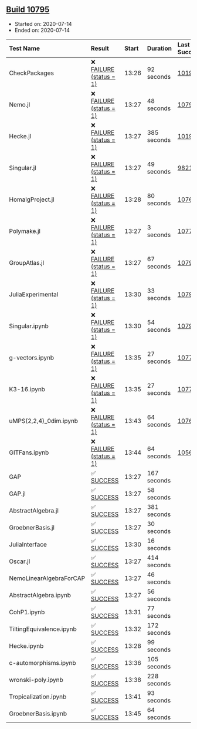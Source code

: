 ## [Build 10795](https://oscarci.mathematik.uni-kl.de/job/oscar/10795/)

* Started on: 2020-07-14
* Ended on: 2020-07-14

| Test Name    | Result | Start | Duration | Last Success | First Failure |
|:-------------|:-------|:------|:---------|:-------------|:--------------|
| CheckPackages | ❌ [FAILURE (status = 1)](https://oscarci.mathematik.uni-kl.de/job/oscar/10795/artifact/logs/build-10795/CheckPackages.log) | 13:26 | 92 seconds | [10197](https://oscarci.mathematik.uni-kl.de/job/oscar/10197/) | [10198](https://oscarci.mathematik.uni-kl.de/job/oscar/10198/) |
| Nemo.jl | ❌ [FAILURE (status = 1)](https://oscarci.mathematik.uni-kl.de/job/oscar/10795/artifact/logs/build-10795/Nemo.jl.log) | 13:27 | 48 seconds | [10790](https://oscarci.mathematik.uni-kl.de/job/oscar/10790/) | [10791](https://oscarci.mathematik.uni-kl.de/job/oscar/10791/) |
| Hecke.jl | ❌ [FAILURE (status = 1)](https://oscarci.mathematik.uni-kl.de/job/oscar/10795/artifact/logs/build-10795/Hecke.jl.log) | 13:27 | 385 seconds | [10197](https://oscarci.mathematik.uni-kl.de/job/oscar/10197/) | [10198](https://oscarci.mathematik.uni-kl.de/job/oscar/10198/) |
| Singular.jl | ❌ [FAILURE (status = 1)](https://oscarci.mathematik.uni-kl.de/job/oscar/10795/artifact/logs/build-10795/Singular.jl.log) | 13:27 | 49 seconds | [9821](https://oscarci.mathematik.uni-kl.de/job/oscar/9821/) | [9822](https://oscarci.mathematik.uni-kl.de/job/oscar/9822/) |
| HomalgProject.jl | ❌ [FAILURE (status = 1)](https://oscarci.mathematik.uni-kl.de/job/oscar/10795/artifact/logs/build-10795/HomalgProject.jl.log) | 13:28 | 80 seconds | [10765](https://oscarci.mathematik.uni-kl.de/job/oscar/10765/) | [10766](https://oscarci.mathematik.uni-kl.de/job/oscar/10766/) |
| Polymake.jl | ❌ [FAILURE (status = 1)](https://oscarci.mathematik.uni-kl.de/job/oscar/10795/artifact/logs/build-10795/Polymake.jl.log) | 13:27 | 3 seconds | [10779](https://oscarci.mathematik.uni-kl.de/job/oscar/10779/) | [10780](https://oscarci.mathematik.uni-kl.de/job/oscar/10780/) |
| GroupAtlas.jl | ❌ [FAILURE (status = 1)](https://oscarci.mathematik.uni-kl.de/job/oscar/10795/artifact/logs/build-10795/GroupAtlas.jl.log) | 13:27 | 67 seconds | [10790](https://oscarci.mathematik.uni-kl.de/job/oscar/10790/) | [10791](https://oscarci.mathematik.uni-kl.de/job/oscar/10791/) |
| JuliaExperimental | ❌ [FAILURE (status = 1)](https://oscarci.mathematik.uni-kl.de/job/oscar/10795/artifact/logs/build-10795/JuliaExperimental.log) | 13:30 | 33 seconds | [10790](https://oscarci.mathematik.uni-kl.de/job/oscar/10790/) | [10791](https://oscarci.mathematik.uni-kl.de/job/oscar/10791/) |
| Singular.ipynb | ❌ [FAILURE (status = 1)](https://oscarci.mathematik.uni-kl.de/job/oscar/10795/artifact/logs/build-10795/Singular.ipynb.log) | 13:30 | 54 seconds | [10790](https://oscarci.mathematik.uni-kl.de/job/oscar/10790/) | [10791](https://oscarci.mathematik.uni-kl.de/job/oscar/10791/) |
| g-vectors.ipynb | ❌ [FAILURE (status = 1)](https://oscarci.mathematik.uni-kl.de/job/oscar/10795/artifact/logs/build-10795/g-vectors.ipynb.log) | 13:35 | 27 seconds | [10779](https://oscarci.mathematik.uni-kl.de/job/oscar/10779/) | [10780](https://oscarci.mathematik.uni-kl.de/job/oscar/10780/) |
| K3-16.ipynb | ❌ [FAILURE (status = 1)](https://oscarci.mathematik.uni-kl.de/job/oscar/10795/artifact/logs/build-10795/K3-16.ipynb.log) | 13:35 | 27 seconds | [10779](https://oscarci.mathematik.uni-kl.de/job/oscar/10779/) | [10780](https://oscarci.mathematik.uni-kl.de/job/oscar/10780/) |
| uMPS(2,2,4)_0dim.ipynb | ❌ [FAILURE (status = 1)](https://oscarci.mathematik.uni-kl.de/job/oscar/10795/artifact/logs/build-10795/uMPS-2-2-4-_0dim.ipynb.log) | 13:43 | 64 seconds | [10765](https://oscarci.mathematik.uni-kl.de/job/oscar/10765/) | [10766](https://oscarci.mathematik.uni-kl.de/job/oscar/10766/) |
| GITFans.ipynb | ❌ [FAILURE (status = 1)](https://oscarci.mathematik.uni-kl.de/job/oscar/10795/artifact/logs/build-10795/GITFans.ipynb.log) | 13:44 | 64 seconds | [10566](https://oscarci.mathematik.uni-kl.de/job/oscar/10566/) | [10567](https://oscarci.mathematik.uni-kl.de/job/oscar/10567/) |
| GAP | ✅ [SUCCESS](https://oscarci.mathematik.uni-kl.de/job/oscar/10795/artifact/logs/build-10795/GAP.log) | 13:27 | 167 seconds |  |  |
| GAP.jl | ✅ [SUCCESS](https://oscarci.mathematik.uni-kl.de/job/oscar/10795/artifact/logs/build-10795/GAP.jl.log) | 13:27 | 58 seconds |  |  |
| AbstractAlgebra.jl | ✅ [SUCCESS](https://oscarci.mathematik.uni-kl.de/job/oscar/10795/artifact/logs/build-10795/AbstractAlgebra.jl.log) | 13:27 | 381 seconds |  |  |
| GroebnerBasis.jl | ✅ [SUCCESS](https://oscarci.mathematik.uni-kl.de/job/oscar/10795/artifact/logs/build-10795/GroebnerBasis.jl.log) | 13:27 | 30 seconds |  |  |
| JuliaInterface | ✅ [SUCCESS](https://oscarci.mathematik.uni-kl.de/job/oscar/10795/artifact/logs/build-10795/JuliaInterface.log) | 13:30 | 16 seconds |  |  |
| Oscar.jl | ✅ [SUCCESS](https://oscarci.mathematik.uni-kl.de/job/oscar/10795/artifact/logs/build-10795/Oscar.jl.log) | 13:27 | 414 seconds |  |  |
| NemoLinearAlgebraForCAP | ✅ [SUCCESS](https://oscarci.mathematik.uni-kl.de/job/oscar/10795/artifact/logs/build-10795/NemoLinearAlgebraForCAP.log) | 13:27 | 46 seconds |  |  |
| AbstractAlgebra.ipynb | ✅ [SUCCESS](https://oscarci.mathematik.uni-kl.de/job/oscar/10795/artifact/logs/build-10795/AbstractAlgebra.ipynb.log) | 13:27 | 56 seconds |  |  |
| CohP1.ipynb | ✅ [SUCCESS](https://oscarci.mathematik.uni-kl.de/job/oscar/10795/artifact/logs/build-10795/CohP1.ipynb.log) | 13:31 | 77 seconds |  |  |
| TiltingEquivalence.ipynb | ✅ [SUCCESS](https://oscarci.mathematik.uni-kl.de/job/oscar/10795/artifact/logs/build-10795/TiltingEquivalence.ipynb.log) | 13:32 | 172 seconds |  |  |
| Hecke.ipynb | ✅ [SUCCESS](https://oscarci.mathematik.uni-kl.de/job/oscar/10795/artifact/logs/build-10795/Hecke.ipynb.log) | 13:28 | 99 seconds |  |  |
| c-automorphisms.ipynb | ✅ [SUCCESS](https://oscarci.mathematik.uni-kl.de/job/oscar/10795/artifact/logs/build-10795/c-automorphisms.ipynb.log) | 13:36 | 105 seconds |  |  |
| wronski-poly.ipynb | ✅ [SUCCESS](https://oscarci.mathematik.uni-kl.de/job/oscar/10795/artifact/logs/build-10795/wronski-poly.ipynb.log) | 13:38 | 228 seconds |  |  |
| Tropicalization.ipynb | ✅ [SUCCESS](https://oscarci.mathematik.uni-kl.de/job/oscar/10795/artifact/logs/build-10795/Tropicalization.ipynb.log) | 13:41 | 93 seconds |  |  |
| GroebnerBasis.ipynb | ✅ [SUCCESS](https://oscarci.mathematik.uni-kl.de/job/oscar/10795/artifact/logs/build-10795/GroebnerBasis.ipynb.log) | 13:45 | 64 seconds |  |  |
